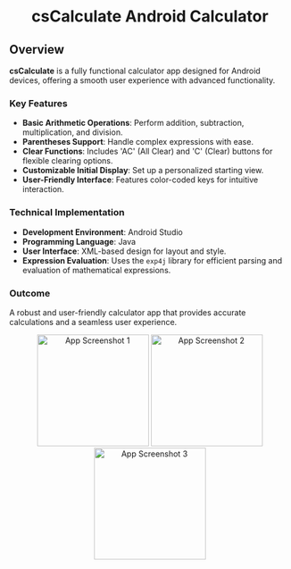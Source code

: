 <div align="center">
    <h1>csCalculate Android Calculator</h1>
</div>

## Overview
**csCalculate** is a fully functional calculator app designed for Android devices, offering a smooth user experience with advanced functionality.

### Key Features
- **Basic Arithmetic Operations**: Perform addition, subtraction, multiplication, and division.
- **Parentheses Support**: Handle complex expressions with ease.
- **Clear Functions**: Includes 'AC' (All Clear) and 'C' (Clear) buttons for flexible clearing options.
- **Customizable Initial Display**: Set up a personalized starting view.
- **User-Friendly Interface**: Features color-coded keys for intuitive interaction.

### Technical Implementation
- **Development Environment**: Android Studio
- **Programming Language**: Java
- **User Interface**: XML-based design for layout and style.
- **Expression Evaluation**: Uses the `exp4j` library for efficient parsing and evaluation of mathematical expressions.

### Outcome
A robust and user-friendly calculator app that provides accurate calculations and a seamless user experience.

<div align="center">
  
  <img src="https://github.com/user-attachments/assets/1bf7b2b7-1356-4061-bc8e-0c672621b2b1" alt="App Screenshot 1" width="200"/>

  <img src="https://github.com/user-attachments/assets/60a4ae56-8524-4a42-99c3-185cd0565f58" alt="App Screenshot 2" width="200"/>

  <img src="https://github.com/user-attachments/assets/e509ae71-c458-410a-8888-429fa27e0eb9" alt="App Screenshot 3" width="200"/>

</div>
